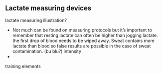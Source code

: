 ## Lactate measuring devices

lactate measuring illustration? 
- Not much can be found on measuring protocols but it’s important to remember that resting lactate can often be higher than jogging lactate. the first drop of blood needs to be wiped away. Sweat contains more lactate than blood so false results are possible in the case of sweat contamination. (bu blu?)
intensity 
- 
training elements
